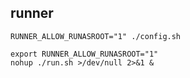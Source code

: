 ## runner

```
RUNNER_ALLOW_RUNASROOT="1" ./config.sh
```

```
export RUNNER_ALLOW_RUNASROOT="1"
nohup ./run.sh >/dev/null 2>&1 &
```
